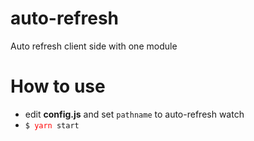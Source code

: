 # auto-refresh
Auto refresh client side with one module

# How to use
- edit <b>config.js</b> and set <code>pathname</code> to auto-refresh watch
- <code>$ <span style="color:red;">yarn</span> start</code>
